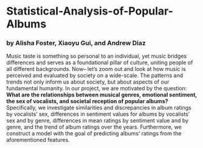 # Statistical-Analysis-of-Popular-Albums
### by Alisha Foster, Xiaoyu Gui, and Andrew Diaz
 
Music taste is something so personal to an individual, yet music bridges differences and serves as a foundational pillar of culture, uniting people of all different backgrounds. Now– let’s zoom out and look at how music is perceived and evaluated by society on a wide-scale. The patterns and trends not only inform us about society, but about aspects of our fundamental humanity. In our project, we are motivated by the question: __What are the relationships between musical genres, emotional sentiment, the sex of vocalists, and societal reception of popular albums?__ Specifically, we investigate similarities and discrepancies in album ratings by vocalists’ sex, differences in sentiment values for albums by vocalists’ sex and by genre, differences in mean ratings by sentiment value and by genre, and the trend of album ratings over the years. Furthermore, we construct a model with the goal of predicting albums’ ratings from the aforementioned features.

